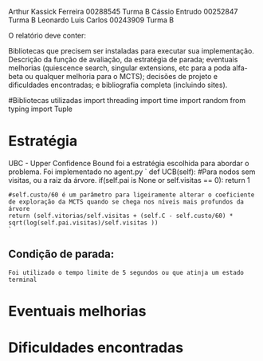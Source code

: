 Arthur Kassick Ferreira 00288545  Turma B
Cássio Entrudo 00252847 Turma B
Leonardo Luis Carlos 00243909 Turma B

O relatório deve conter: 

Bibliotecas que precisem ser instaladas para executar sua implementação. 
Descrição da função de avaliação, 
da estratégia de parada;
eventuais melhorias (quiescence search, singular extensions, etc para a poda alfa-beta ou qualquer melhoria para o MCTS); 
decisões de projeto e dificuldades encontradas; 
e bibliografia completa (incluindo sites).

#Bibliotecas utilizadas
import threading
import time
import random
from typing import Tuple

# Estratégia
UBC - Upper Confidence Bound foi a estratégia escolhida para abordar o problema. Foi implementado no agent.py
`
  def UCB(self):
    #Para nodos sem visitas, ou a raiz da árvore. 
    if(self.pai is None or self.visitas == 0):
      return 1
    
    #self.custo/60 é um parâmetro para ligeiramente alterar o coeficiente de exploração da MCTS quando se chega nos níveis mais profundos da árvore
    return (self.vitorias/self.visitas + (self.C - self.custo/60) * sqrt(log(self.pai.visitas)/self.visitas ))
    `
## Condição de parada:
    Foi utilizado o tempo limite de 5 segundos ou que atinja um estado terminal
# Eventuais melhorias
# Dificuldades encontradas
